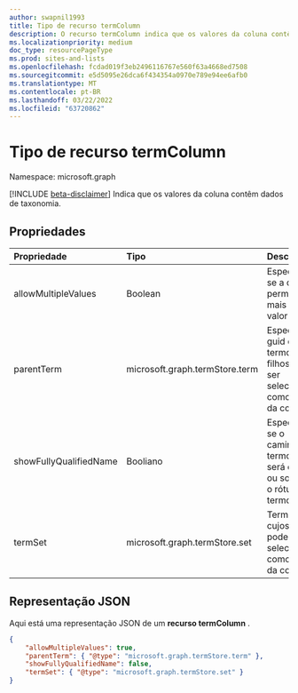 ```yaml
---
author: swapnil1993
title: Tipo de recurso termColumn
description: O recurso termColumn indica que os valores da coluna contêm dados de taxonomia.
ms.localizationpriority: medium
doc_type: resourcePageType
ms.prod: sites-and-lists
ms.openlocfilehash: fcdad019f3eb2496116767e560f63a4668ed7508
ms.sourcegitcommit: e5d5095e26dca6f434354a0970e789e94ee6afb0
ms.translationtype: MT
ms.contentlocale: pt-BR
ms.lasthandoff: 03/22/2022
ms.locfileid: "63720862"
---
```

# <a name="termcolumn-resource-type"></a>Tipo de recurso termColumn

Namespace: microsoft.graph

[!INCLUDE [beta-disclaimer](../../includes/beta-disclaimer.md)]
Indica que os valores da coluna contêm dados de taxonomia.

## <a name="properties"></a>Propriedades

| Propriedade               | Tipo                           | Descrição                                                               |
| :--------------------- | :----------------------------- | :------------------------------------------------------------------------ |
| allowMultipleValues    | Boolean                        | Especifica se a coluna permitirá mais de um valor               |
| parentTerm             | microsoft.graph.termStore.term | Especifica o guid do termo cujos filhos podem ser selecionados como o valor da coluna. |
| showFullyQualifiedName | Booliano                        | Especifica se o caminho do termo inteiro será exibido ou somente o rótulo do termo. |
| termSet                | microsoft.graph.termStore.set  | Termset cujos filhos podem ser selecionados como o valor da coluna.                 |

## <a name="json-representation"></a>Representação JSON

Aqui está uma representação JSON de um **recurso termColumn** .

<!-- { "blockType": "resource", "@odata.type": "microsoft.graph.termColumn" } -->

```json
{
    "allowMultipleValues": true,
    "parentTerm": { "@type": "microsoft.graph.termStore.term" },
    "showFullyQualifiedName": false,
    "termSet": { "@type": "microsoft.graph.termStore.set" }
}
```

